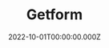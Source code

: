 ---
title: "Getform"
website: "https://getform.io/"
description: "Form backend platform for designers and developers. Setup your form endpoints for your static site within minutes and expand your"
date: 2022-10-01T00:00:00.000Z
draft: false
category: ["Form"]
---